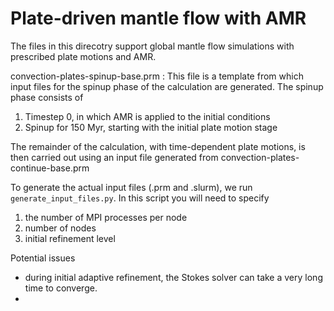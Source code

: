# Plate-driven mantle flow with AMR

The files in this direcotry support global mantle flow simulations with prescribed plate motions and AMR.

convection-plates-spinup-base.prm : This file is a template from which input files for the spinup phase of the calculation are generated. The spinup phase consists of

1. Timestep 0, in which AMR is applied to the initial conditions
2. Spinup for 150 Myr, starting with the initial plate motion stage

The remainder of the calculation, with time-dependent plate motions, is then carried out using an input file generated from convection-plates-continue-base.prm

To generate the actual input files (.prm and .slurm), we run ``generate_input_files.py``. In this script you will need to specify
1. the number of MPI processes per node
2. number of nodes
3. initial refinement level

Potential issues
- during initial adaptive refinement, the Stokes solver can take a very long time to converge.
- 
